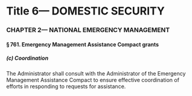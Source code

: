
# Title 6— DOMESTIC SECURITY
### CHAPTER 2— NATIONAL EMERGENCY MANAGEMENT
#### § 761. Emergency Management Assistance Compact grants
##### (c) Coordination

The Administrator shall consult with the Administrator of the Emergency Management Assistance Compact to ensure effective coordination of efforts in responding to requests for assistance.
